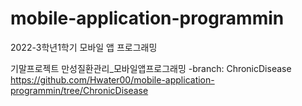 # mobile-application-programmin
2022-3학년1학기 모바일 앱 프로그래밍 

기말프로젝트
만성질환관리_모바일앱프로그래밍 -branch: ChronicDisease 
https://github.com/Hwater00/mobile-application-programmin/tree/ChronicDisease

